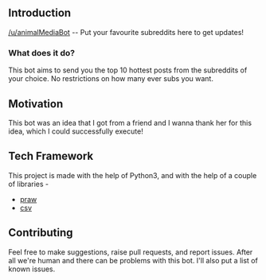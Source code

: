 ## Introduction

[/u/animalMediaBot](https://www.reddit.com/message/compose/?to=animalMediaBot) -- Put your favourite subreddits here to get updates!

### What does it do?

This bot aims to send you the top 10 hottest posts from the subreddits of your choice. No restrictions on how many ever subs you want.

## Motivation

This bot was an idea that I got from a friend and I wanna thank her for this idea, which I could successfully execute!

## Tech Framework

This project is made with the help of Python3, and with the help of a couple of libraries - 

* [praw](https://praw.readthedocs.io/)
* [csv](https://docs.python.org/3/library/csv.html)

## Contributing

Feel free to make suggestions, raise pull requests, and report issues. After all we're human and there can be problems with this bot. I'll also put a list of known issues.

